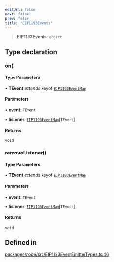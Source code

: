 ```yaml
---
editUrl: false
next: false
prev: false
title: "EIP1193Events"
---
```


> **EIP1193Events**: `object`

## Type declaration

### on()

#### Type Parameters

• **TEvent** *extends* keyof [`EIP1193EventMap`](/reference/tevm/node/type-aliases/eip1193eventmap/)

#### Parameters

• **event**: `TEvent`

• **listener**: [`EIP1193EventMap`](/reference/tevm/node/type-aliases/eip1193eventmap/)\[`TEvent`\]

#### Returns

`void`

### removeListener()

#### Type Parameters

• **TEvent** *extends* keyof [`EIP1193EventMap`](/reference/tevm/node/type-aliases/eip1193eventmap/)

#### Parameters

• **event**: `TEvent`

• **listener**: [`EIP1193EventMap`](/reference/tevm/node/type-aliases/eip1193eventmap/)\[`TEvent`\]

#### Returns

`void`

## Defined in

[packages/node/src/EIP1193EventEmitterTypes.ts:46](https://github.com/qbzzt/tevm-monorepo/blob/main/packages/node/src/EIP1193EventEmitterTypes.ts#L46)
